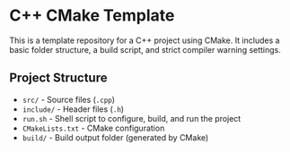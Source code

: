 # C++ CMake Template

This is a template repository for a C++ project using CMake. It includes a basic folder structure, a build script, and strict compiler warning settings.

## Project Structure

-   `src/` - Source files (`.cpp`)
-   `include/` - Header files (`.h`)
-   `run.sh` - Shell script to configure, build, and run the project
-   `CMakeLists.txt` - CMake configuration
-   `build/` - Build output folder (generated by CMake)

